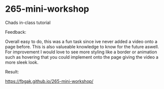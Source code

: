 # 265-mini-workshop

Chads in-class tutorial

Feedback: 

Overall easy to do, this was a fun task since ive never added a video onto a page before. This is also valueable knowledge to know for the future aswell. For improvement I would love to see more styling like a border or animation such as hovering that you could implement onto the page giving the video a more sleek look. 

Result: 

https://fbgak.github.io/265-mini-workshop/
